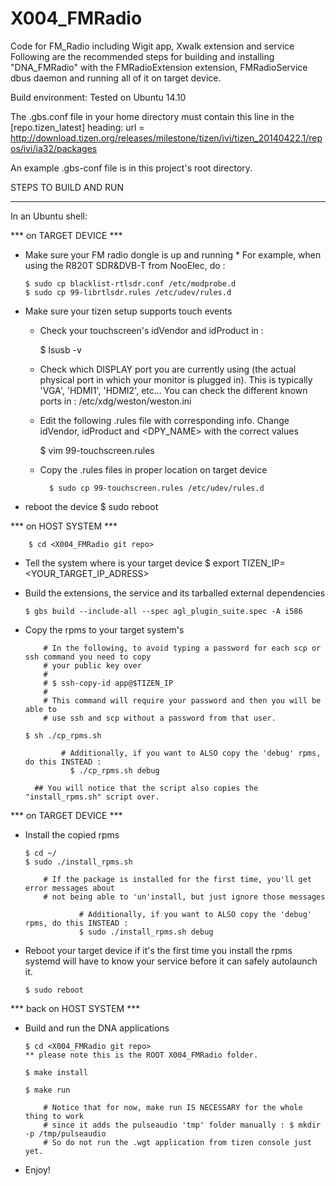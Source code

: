 # X004_FMRadio
Code for FM_Radio including Wigit app, Xwalk extension and service
Following are the recommended steps for building and installing "DNA_FMRadio" with
the FMRadioExtension extension, FMRadioService dbus daemon and running all of it on target device.

Build environment: Tested on Ubuntu 14.10

The .gbs.conf file in your home directory must contain this line in the [repo.tizen_latest] heading:
url = http://download.tizen.org/releases/milestone/tizen/ivi/tizen_20140422.1/repos/ivi/ia32/packages

An example .gbs-conf file is in this project's root directory.



STEPS TO BUILD AND RUN
*************************************
In an Ubuntu shell:

*** on TARGET DEVICE ***

  * Make sure your FM radio dongle is up and running
        * For example, when using the R820T SDR&DVB-T from NooElec, do :

        $ sudo cp blacklist-rtlsdr.conf /etc/modprobe.d
        $ sudo cp 99-librtlsdr.rules /etc/udev/rules.d

  * Make sure your tizen setup supports touch events

	* Check your touchscreen's idVendor and idProduct in :

		$ lsusb -v

	* Check which DISPLAY port you are currently using (the actual physical port in which your monitor is plugged in). This is typically 'VGA', 'HDMI1', 'HDMI2', etc... You can check the different known ports in : /etc/xdg/weston/weston.ini

	* Edit the following .rules file with corresponding info.
	  Change idVendor, idProduct and <DPY_NAME> with the correct values

		$ vim 99-touchscreen.rules

	* Copy the .rules files in proper location on target device

	        $ sudo cp 99-touchscreen.rules /etc/udev/rules.d

  * reboot the device
        $ sudo reboot


*** on HOST SYSTEM ***

        $ cd <X004_FMRadio git repo>

  * Tell the system where is your target device
        $ export TIZEN_IP=<YOUR_TARGET_IP_ADRESS>

  * Build the extensions, the service and its tarballed external dependencies

        $ gbs build --include-all --spec agl_plugin_suite.spec -A i586

  * Copy the rpms to your target system's

            # In the following, to avoid typing a password for each scp or ssh command you need to copy
            # your public key over
            #
            # $ ssh-copy-id app@$TIZEN_IP
            #
            # This command will require your password and then you will be able to
            # use ssh and scp without a password from that user.

        $ sh ./cp_rpms.sh

                # Additionally, if you want to ALSO copy the 'debug' rpms, do this INSTEAD :
                  $ ./cp_rpms.sh debug

          ## You will notice that the script also copies the "install_rpms.sh" script over.


*** on TARGET DEVICE ***

  * Install the copied rpms

        $ cd ~/
        $ sudo ./install_rpms.sh

            # If the package is installed for the first time, you'll get error messages about
            # not being able to 'un'install, but just ignore those messages

                    # Additionally, if you want to ALSO copy the 'debug' rpms, do this INSTEAD :
                    $ sudo ./install_rpms.sh debug

  * Reboot your target device if it's the first time you install the rpms
    systemd will have to know your service before it can safely autolaunch it.

        $ sudo reboot


*** back on HOST SYSTEM ***

  * Build and run the DNA applications

        $ cd <X004_FMRadio git repo>
        ** please note this is the ROOT X004_FMRadio folder.

        $ make install

        $ make run

            # Notice that for now, make run IS NECESSARY for the whole thing to work
            # since it adds the pulseaudio 'tmp' folder manually : $ mkdir -p /tmp/pulseaudio
            # So do not run the .wgt application from tizen console just yet.

   * Enjoy!
